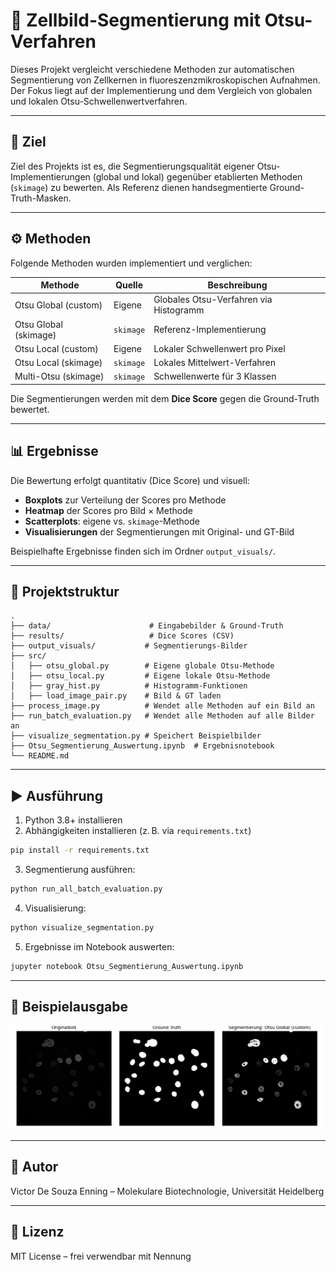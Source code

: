 # 🧬 Zellbild-Segmentierung mit Otsu-Verfahren

Dieses Projekt vergleicht verschiedene Methoden zur automatischen Segmentierung von Zellkernen in fluoreszenzmikroskopischen Aufnahmen. Der Fokus liegt auf der Implementierung und dem Vergleich von globalen und lokalen Otsu-Schwellenwertverfahren.

---

## 🎯 Ziel

Ziel des Projekts ist es, die Segmentierungsqualität eigener Otsu-Implementierungen (global und lokal) gegenüber etablierten Methoden (`skimage`) zu bewerten. Als Referenz dienen handsegmentierte Ground-Truth-Masken.

---

## ⚙️ Methoden

Folgende Methoden wurden implementiert und verglichen:

| Methode                        | Quelle       | Beschreibung                            |
|-------------------------------|--------------|-----------------------------------------|
| Otsu Global (custom)          | Eigene       | Globales Otsu-Verfahren via Histogramm  |
| Otsu Global (skimage)         | `skimage`    | Referenz-Implementierung                |
| Otsu Local (custom)           | Eigene       | Lokaler Schwellenwert pro Pixel         |
| Otsu Local (skimage)          | `skimage`    | Lokales Mittelwert-Verfahren            |
| Multi-Otsu (skimage)          | `skimage`    | Schwellenwerte für 3 Klassen            |

Die Segmentierungen werden mit dem **Dice Score** gegen die Ground-Truth bewertet.

---

## 📊 Ergebnisse

Die Bewertung erfolgt quantitativ (Dice Score) und visuell:

- **Boxplots** zur Verteilung der Scores pro Methode
- **Heatmap** der Scores pro Bild × Methode
- **Scatterplots**: eigene vs. `skimage`-Methode
- **Visualisierungen** der Segmentierungen mit Original- und GT-Bild

Beispielhafte Ergebnisse finden sich im Ordner `output_visuals/`.

---

## 📁 Projektstruktur

```
.
├── data/                      # Eingabebilder & Ground-Truth
├── results/                   # Dice Scores (CSV)
├── output_visuals/           # Segmentierungs-Bilder
├── src/
│   ├── otsu_global.py        # Eigene globale Otsu-Methode
│   ├── otsu_local.py         # Eigene lokale Otsu-Methode
│   ├── gray_hist.py          # Histogramm-Funktionen
│   ├── load_image_pair.py    # Bild & GT laden
├── process_image.py          # Wendet alle Methoden auf ein Bild an
├── run_batch_evaluation.py   # Wendet alle Methoden auf alle Bilder an
├── visualize_segmentation.py # Speichert Beispielbilder
├── Otsu_Segmentierung_Auswertung.ipynb  # Ergebnisnotebook
└── README.md
```

---

## ▶️ Ausführung

1. Python 3.8+ installieren  
2. Abhängigkeiten installieren (z. B. via `requirements.txt`)

```bash
pip install -r requirements.txt
```

3. Segmentierung ausführen:

```bash
python run_all_batch_evaluation.py
```

4. Visualisierung:

```bash
python visualize_segmentation.py
```

5. Ergebnisse im Notebook auswerten:

```bash
jupyter notebook Otsu_Segmentierung_Auswertung.ipynb
```

---

## 🧪 Beispielausgabe

<img src="output_visuals/N2DH-GOWT1/Otsu Global (custom)/t01.png" width="500" />

---

## 👤 Autor

Victor De Souza Enning – Molekulare Biotechnologie, Universität Heidelberg

---

## 📜 Lizenz

MIT License – frei verwendbar mit Nennung
